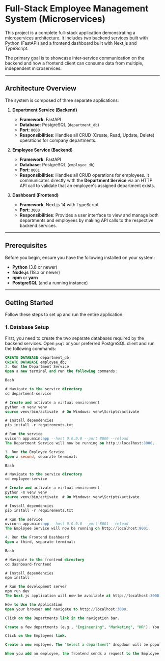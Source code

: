 # Full-Stack Employee Management System (Microservices)

This project is a complete full-stack application demonstrating a microservices architecture. It includes two backend services built with Python (FastAPI) and a frontend dashboard built with Next.js and TypeScript.

The primary goal is to showcase inter-service communication on the backend and how a frontend client can consume data from multiple, independent microservices.

---

## Architecture Overview

The system is composed of three separate applications:

1.  **Department Service (Backend)**

    - **Framework**: FastAPI
    - **Database**: PostgreSQL (`department_db`)
    - **Port**: `8000`
    - **Responsibilities**: Handles all CRUD (Create, Read, Update, Delete) operations for company departments.

2.  **Employee Service (Backend)**

    - **Framework**: FastAPI
    - **Database**: PostgreSQL (`employee_db`)
    - **Port**: `8001`
    - **Responsibilities**: Handles all CRUD operations for employees. It communicates directly with the **Department Service** via an HTTP API call to validate that an employee's assigned department exists.

3.  **Dashboard (Frontend)**
    - **Framework**: Next.js 14 with TypeScript
    - **Port**: `3000`
    - **Responsibilities**: Provides a user interface to view and manage both departments and employees by making API calls to the respective backend services.

---

## Prerequisites

Before you begin, ensure you have the following installed on your system:

- **Python** (3.8 or newer)
- **Node.js** (18.x or newer)
- **npm** or **yarn**
- **PostgreSQL** (and a running instance)

---

## Getting Started

Follow these steps to set up and run the entire application.

### 1. Database Setup

First, you need to create the two separate databases required by the backend services. Open `psql` or your preferred PostgreSQL client and run the following commands:

```sql
CREATE DATABASE department_db;
CREATE DATABASE employee_db;
2. Run the Department Service
Open a new terminal and run the following commands:

Bash

# Navigate to the service directory
cd department-service

# Create and activate a virtual environment
python -m venv venv
source venv/bin/activate  # On Windows: venv\Scripts\activate

# Install dependencies
pip install -r requirements.txt

# Run the service
uvicorn app.main:app --host 0.0.0.0 --port 8000 --reload
The Department Service will now be running on http://localhost:8000.

3. Run the Employee Service
Open a second, separate terminal:

Bash

# Navigate to the service directory
cd employee-service

# Create and activate a virtual environment
python -m venv venv
source venv/bin/activate  # On Windows: venv\Scripts\activate

# Install dependencies
pip install -r requirements.txt

# Run the service
uvicorn app.main:app --host 0.0.0.0 --port 8001 --reload
The Employee Service will now be running on http://localhost:8001.

4. Run the Frontend Dashboard
Open a third, separate terminal:

Bash

# Navigate to the frontend directory
cd dashboard-frontend

# Install dependencies
npm install

# Run the development server
npm run dev
The Next.js application will now be available at http://localhost:3000.

How to Use the Application
Open your browser and navigate to http://localhost:3000.

Click on the Departments link in the navigation bar.

Create a few departments (e.g., "Engineering", "Marketing", "HR"). You should see them appear in the list below the form.

Click on the Employees link.

Create a new employee. The "Select a department" dropdown will be populated with the departments you just created.

When you add an employee, the frontend sends a request to the Employee Service. This service then makes a synchronous API call to the Department Service to verify the department ID is valid before saving the new employee to its own database.
```
